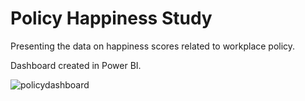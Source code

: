 # Policy Happiness Study
Presenting the data on happiness scores related to workplace policy. 

Dashboard created in Power BI.

![policydashboard](https://user-images.githubusercontent.com/99413257/159904540-7e245fa3-e632-4586-81b4-82ca4b175a1c.gif)
